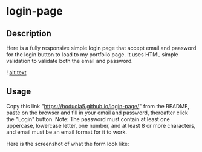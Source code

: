 # login-page

## Description

Here is a fully responsive simple login page that accept email and paasword for the login button to load to my portfolio page. It uses HTML simple validation to validate both the email and password.

! [alt text](assets/images/login.png)

## Usage

Copy this link "https://hoduola5.github.io/login-page/" from the README, paste on the browser and fill in your email and password, thereafter click the "Login" button.
Note: The password must contain at least one uppercase, lowercase letter, one number, and at least 8 or more characters, and email must be an email format for it to work.

Here is the screenshot of what the form look like:
